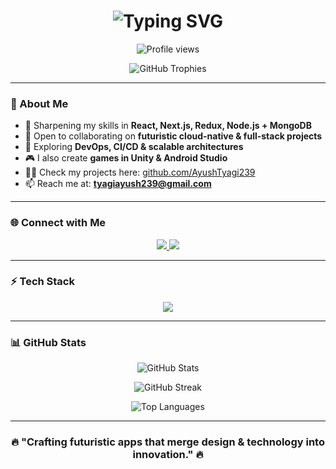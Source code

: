 <h1 align="center">
  <img src="https://readme-typing-svg.herokuapp.com?font=Orbitron&size=30&duration=3000&pause=1000&color=0FF7FF&center=true&vCenter=true&width=500&lines=Hi+👋,+I'm+Ayush+Tyagi;  Frontend+%26+Full-Stack+Developer;Tech+Explorer+from+India" alt="Typing SVG" />
</h1>

<p align="center">
  <img src="https://komarev.com/ghpvc/?username=ayushtyagi239&label=👁‍🗨+Profile+views&color=00FFCC&style=flat" alt="Profile views" />
</p>

<p align="center">
  <img src="https://github-profile-trophy.vercel.app/?username=ayushtyagi239&theme=matrix&no-frame=true&no-bg=true&margin-w=10&margin-h=10" alt="GitHub Trophies" />
</p>

---

### 🚀 About Me  

- 🌱 Sharpening my skills in **React, Next.js, Redux, Node.js + MongoDB**  
- 👯 Open to collaborating on **futuristic cloud-native & full-stack projects**  
- 🤝 Exploring **DevOps, CI/CD & scalable architectures**  
- 🎮 I also create **games in Unity & Android Studio**  
- 👨‍💻 Check my projects here: [github.com/AyushTyagi239](https://github.com/AyushTyagi239)  
- 📫 Reach me at: **tyagiayush239@gmail.com**  

---

### 🌐 Connect with Me  

<p align="center">
  <a href="https://www.linkedin.com/in/ayush-tyagi-0a3694267" target="_blank">
    <img src="https://img.shields.io/badge/LinkedIn-0A66C2?style=for-the-badge&logo=linkedin&logoColor=white"/>
  </a>
  <a href="mailto:tyagiayush239@gmail.com">
    <img src="https://img.shields.io/badge/Email-FF007F?style=for-the-badge&logo=gmail&logoColor=white"/>
  </a>
</p>

---

### ⚡ Tech Stack  

<p align="center">
  <img src="https://skillicons.dev/icons?i=react,nextjs,redux,tailwind,nodejs,express,mongodb,unity,androidstudio,ps,git,github,docker,aws" />
</p>

---

### 📊 GitHub Stats  

<p align="center">
  <img src="https://github-readme-stats.vercel.app/api?username=ayushtyagi239&show_icons=true&theme=radical&title_color=00F5FF&icon_color=FF007F" alt="GitHub Stats" />
</p>

<p align="center">
  <img src="https://github-readme-streak-stats.herokuapp.com?user=ayushtyagi239&theme=radical&ring=00F5FF&fire=FF007F&currStreakLabel=00F5FF" alt="GitHub Streak" />
</p>

<p align="center">
  <img src="https://github-readme-stats.vercel.app/api/top-langs/?username=ayushtyagi239&layout=compact&theme=radical&title_color=FF007F" alt="Top Languages" />
</p>

---

<h3 align="center">🔥 "Crafting futuristic apps that merge design & technology into innovation." 🔥</h3>
